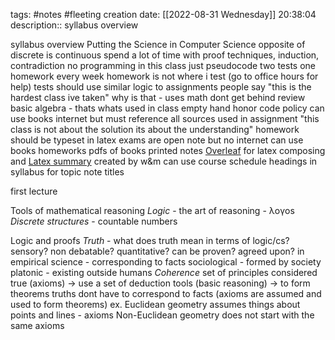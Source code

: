 tags: #notes #fleeting
creation date: [[2022-08-31 Wednesday]] 20:38:04
description:: syllabus overview

syllabus overview
Putting the Science in Computer Science
opposite of discrete is continuous
spend a lot of time with proof techniques, induction, contradiction
no programming in this class just pseudocode
two tests one homework every week
homework is not where i test (go to office hours for help)
tests should use similar logic to assignments
people say "this is the hardest class ive taken" why is that - uses math
dont get behind
review basic algebra - thats whats used in class
empty hand honor code policy
can use books internet but must reference all sources used in assignment
"this class is not about the solution its about the understanding"
homework should be typeset in latex
exams are open note but no internet can use books homeworks pdfs of books printed notes
[Overleaf](https://www.overleaf.com) for latex composing and [Latex summary](http://www.cs.wm.edu/~andreas/Teach/243/LaTexInfo/about-latex.html) created by w&m
can use course schedule headings in syllabus for topic note titles

first lecture

Tools of mathematical reasoning
	*Logic* - the art of reasoning - λoγos
	*Discrete structures* - countable numbers

Logic and proofs
	*Truth* - what does truth mean in terms of logic/cs?
		sensory? non debatable? quantitative? can be proven? agreed upon?
		in empirical science - corresponding to facts
		sociological - formed by society
		platonic - existing outside humans
	*Coherence*
		set of principles considered true (axioms)
		-> use a set of deduction tools (basic reasoning)
		-> to form theorems
	truths dont have to correspond to facts (axioms are assumed and used to form theorems)
		ex. Euclidean geometry assumes things about points and lines - axioms
		Non-Euclidean geometry does not start with the same axioms
